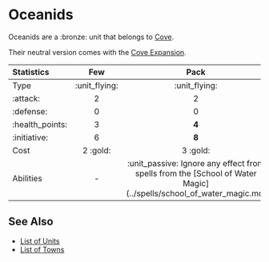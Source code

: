 # Oceanids

Oceanids are a :bronze: unit that belongs to [Cove](../towns/cove.md).

Their neutral version comes with the [Cove Expansion](../content.md).


| Statistics | Few | Pack | Neutral |
| :--- | :---: | :---: | :---: |
| Type | :unit_flying: | :unit_flying: | 🚧 |
| :attack: | 2 | 2 | 🚧 |
| :defense: | 0 | 0 | 🚧 |
| :health_points: | 3 | **4** | 🚧 |
| :initiative: | 6 | **8** | 🚧 |
| Cost | 2 :gold: | 3 :gold: | 🚧 |
| Abilities | - | :unit_passive: Ignore any effect from spells from the [School of Water Magic](../spells/school_of_water_magic.md. | 🚧 |


## See Also

- [List of Units](../units.md)
- [List of Towns](../towns.md)
